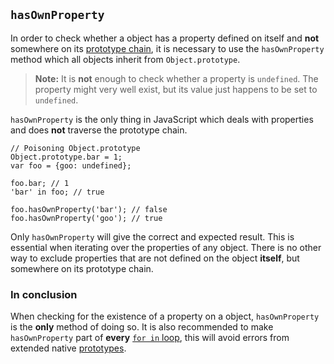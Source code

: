 ## `hasOwnProperty`

In order to check whether a object has a property defined on itself and **not** 
somewhere on its [prototype chain](#object.prototype), it is necessary to use the 
`hasOwnProperty` method which all objects inherit from `Object.prototype`.

> **Note:** It is **not** enough to check whether a property is `undefined`. The
> property might very well exist, but its value just happens to be set to 
> `undefined`.

`hasOwnProperty` is the only thing in JavaScript which deals with properties and 
does **not** traverse the prototype chain.

    // Poisoning Object.prototype
    Object.prototype.bar = 1; 
    var foo = {goo: undefined};
    
    foo.bar; // 1
    'bar' in foo; // true

    foo.hasOwnProperty('bar'); // false
    foo.hasOwnProperty('goo'); // true

Only `hasOwnProperty` will give the correct and expected result. This is 
essential when iterating over the properties of any object. There is no other 
way to exclude properties that are not defined on the object **itself**, but 
somewhere on its prototype chain.  

### In conclusion

When checking for the existence of a property on a object, `hasOwnProperty` is 
the **only** method of doing so. It is also recommended to make `hasOwnProperty`
part of **every** [`for in` loop](#object.forinloop), this will avoid errors from 
extended native [prototypes](#object.prototype).

